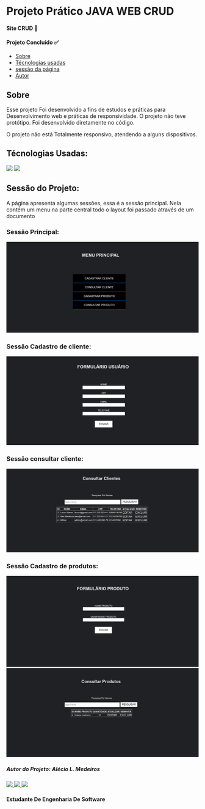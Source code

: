 <h1> Projeto Prático JAVA WEB CRUD</h1>
<p><b>Site CRUD 🧮</b></p>


<h4> 
	Projeto Concluído ✅
</h4>

<ul>
 <li><a href="#sobre">Sobre</a></li>
 <li><a href="#tecnologias">Técnologias usadas</a></li> 
 <li><a href="#sessao">sessão da página</a></li>
 <li><a href="#autor">Autor</a></li>
 
</ul>

<h2 id="sobre">Sobre</h2>
<p>Esse projeto Foi desenvolvido a fins de estudos e práticas para Desenvolvimento web e práticas de responsividade. O projeto não teve protótipo.
Foi desenvolvido diretamente no código.</p>

<p>O projeto não está Totalmente responsivo, atendendo a alguns dispositivos.</p>

<h2 id="tecnologias">Técnologias Usadas:</h2>

<p>
  <img src="https://img.shields.io/badge/Java-E34F26?style=for-the-badge&logo=java&logoColor=white" />
  <img src="https://img.shields.io/badge/CSS3-1572B6?style=for-the-badge&logo=css3&logoColor=white" />

</p>

<h2 id="sessao">Sessão do Projeto:</h2>

<p>A página apresenta algumas sessões, essa é a sessão principal. Nela contém um menu na parte central todo o layout foi passado através de um documento<p>

<h3>Sessão Principal:</h3>


![Começo](https://github.com/AlexDeSaran/Java-WEB-CRUD/blob/main/img/img.png)

<h3>Sessão Cadastro de cliente:</h3>

![parte2](https://github.com/AlexDeSaran/Java-WEB-CRUD/blob/main/img/img2.png)

<h3>Sessão consultar cliente:</h3>

![parte7](https://github.com/AlexDeSaran/Java-WEB-CRUD/blob/main/img/img3.png)

<h3>Sessão Cadastro de produtos:</h3>

![parte7](https://github.com/AlexDeSaran/Java-WEB-CRUD/blob/main/img/img4.png)
![parte7](https://github.com/AlexDeSaran/Java-WEB-CRUD/blob/main/img/img5.png)

##### Autor do Projeto: Alécio L. Medeiros

<p> 
  <a href="https://www.linkedin.com/in/alex-leandro-medeiros-5b68741a3/">
    <img src="https://img.shields.io/badge/LinkedIn-0077B5?style=for-the-badge&logo=linkedin&logoColor=white" />
  </a> 
  <a href="https://github.com/AlexDeSaran">
    <img src="https://img.shields.io/badge/GitHub-100000?style=for-the-badge&logo=github&logoColor=white" />
  </a> 
  <a href="https://www.instagram.com/alexdesaran/">
    <img src="https://img.shields.io/badge/Instagram-E4405F?style=for-the-badge&logo=instagram&logoColor=white" />
  </a> 
  
  </a>   
</p>

#### Estudante De Engenharia De Software

 
